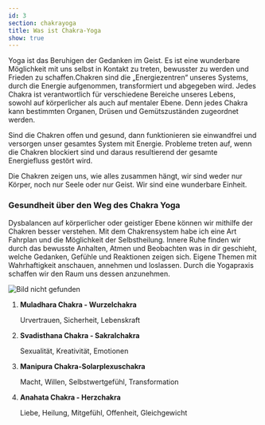 ```yaml
---
id: 3
section: chakrayoga
title: Was ist Chakra-Yoga
show: true
---
```

Yoga ist das Beruhigen der Gedanken im Geist. Es ist eine wunderbare Möglichkeit mit uns selbst in Kontakt zu treten, bewusster zu werden und Frieden zu schaffen.Chakren sind die „Energiezentren“ unseres Systems, durch die Energie aufgenommen, transformiert und abgegeben wird. Jedes Chakra ist verantwortlich für verschiedene Bereiche unseres Lebens, sowohl auf körperlicher als auch auf mentaler Ebene. Denn jedes Chakra kann bestimmten Organen, Drüsen und Gemütszuständen zugeordnet werden.

Sind die Chakren offen und gesund, dann funktionieren sie einwandfrei und versorgen unser gesamtes System mit Energie. Probleme treten auf, wenn die Chakren blockiert sind und daraus resultierend der gesamte Energiefluss gestört wird.

Die Chakren zeigen uns, wie alles zusammen hängt, wir sind weder nur Körper, noch nur Seele oder nur Geist. Wir sind eine wunderbare Einheit.

### Gesundheit über den Weg des Chakra Yoga



Dysbalancen auf körperlicher oder geistiger Ebene können wir mithilfe der Chakren besser verstehen. Mit dem Chakrensystem habe ich eine Art Fahrplan und die Möglichkeit der Selbstheilung. Innere Ruhe finden wir durch das bewusste Anhalten, Atmen und Beobachten was in dir geschieht, welche Gedanken, Gefühle und Reaktionen zeigen sich. Eigene Themen mit Wahrhaftigkeit anschauen, annehmen und loslassen. Durch die Yogapraxis schaffen wir den Raum uns dessen anzunehmen.

![Bild nicht gefunden](/img/chakras7.png)

1. **Muladhara Chakra - Wurzelchakra**
   
   Urvertrauen, Sicherheit, Lebenskraft

2. **Svadisthana Chakra - Sakralchakra**

   Sexualität, Kreativität, Emotionen

3. **Manipura Chakra-Solarplexuschakra**
   
   Macht, Willen, Selbstwertgefühl, Transformation

4. **Anahata Chakra - Herzchakra**
   
   Liebe, Heilung, Mitgefühl, Offenheit, Gleichgewicht



